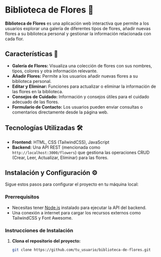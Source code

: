 
# Biblioteca de Flores 🌺

**Biblioteca de Flores** es una aplicación web interactiva que permite a los usuarios explorar una galería de diferentes tipos de flores, añadir nuevas flores a su biblioteca personal y gestionar la información relacionada con cada flor.

## Características 🚀

- **Galería de Flores:** Visualiza una colección de flores con sus nombres, tipos, colores y otra información relevante.
- **Añadir Flores:** Permite a los usuarios añadir nuevas flores a su biblioteca personal.
- **Editar y Eliminar:** Funciones para actualizar o eliminar la información de las flores en la biblioteca.
- **Consejos de Cuidado:** Información y consejos útiles para el cuidado adecuado de las flores.
- **Formulario de Contacto:** Los usuarios pueden enviar consultas o comentarios directamente desde la página web.

## Tecnologías Utilizadas 🛠️

- **Frontend:** HTML, CSS (TailwindCSS), JavaScript
- **Backend:** Una API REST (mencionada como `http://localhost:3000/flowers`) que gestiona las operaciones CRUD (Crear, Leer, Actualizar, Eliminar) para las flores.

## Instalación y Configuración ⚙️

Sigue estos pasos para configurar el proyecto en tu máquina local:

### Prerrequisitos

- Necesitas tener [Node.js](https://nodejs.org/) instalado para ejecutar la API del backend.
- Una conexión a internet para cargar los recursos externos como TailwindCSS y Font Awesome.

### Instrucciones de Instalación

1. **Clona el repositorio del proyecto:**
   ```bash
   git clone https://github.com/tu_usuario/biblioteca-de-flores.git

